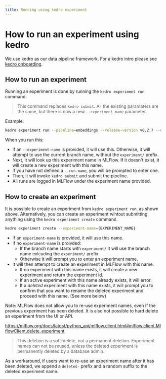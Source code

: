 ```yaml
---
title: Running using kedro experiment
---
```

<!-- NOTE: This file was partially generated using AI assistance.  -->

# How to run an experiment using kedro


We use kedro as our data pipeline framework. For a kedro intro please see [kedro onboarding](https://docs.dev.everycure.org/onboarding/kedro/#pipeline-framework-kedro).



## How to run an experiment

Running an experiment is done by running the `kedro experiment run` command.


> This command replaces `kedro submit`. All the existing paramaters are the same, but there is now a new `--experiment-name` parameter.


Example:
```bash
kedro experiment run --pipeline=embeddings --release-version v0.2.7 --environment=cloud --experiment-name=af-test-gcs-5 --run-name=run-1
```

When you run this:
- If an `--experiment-name` is provided, it will use this. Otherwise, it will attempt to use the current branch name, without the `experiment/` prefix. 
- Next, it will look up this experiment name in MLFlow. If it doesn't exist, it will create a new experiment with this name.
- If you have not defined a `--run-name`, you will be prompted to enter one.
- Then, it will invoke `kedro submit` and submit the pipeline.
- All runs are logged in MLFlow under the experiment name provided.



## How to create an experiment

It is possible to create an experiment from `kedro experiment run`, as shown above. Alternatively, you can create an experiment wihtout submitting anything using the `kedro experiment create` command.

```bash
kedro experiment create --experiment-name={EXPERIMENT_NAME}
```

- If an `experiment-name` is provided, it will use this name.
- If no `experiment-name` is proivded:  
  - If the branch name starts with `experiment/` it will use the branch name exlcuding the `experiment/` prefix.
  - Otherwise it will prompt you to enter an experiment name.
- It will then attempt to create an experiment in MLFlow with this name. 
  - If no experiment with this name exists, it will create a new experiment and return the experiment id.
  - If an active experiment with this name already exists, it will error.
  - If a _deleted_ experiment with this name exists, it will prompt you to confirm that you want to rename the deleted experiment and proceed with this name. (See more below)

Note: MLFlow does not allow you to re-use experiment names, even if the previous experiment has been deleted. It is also not possible to hard delete an experiment from the UI or API.

https://mlflow.org/docs/latest/python_api/mlflow.client.html#mlflow.client.MlflowClient.delete_experiment
> This deletion is a soft-delete, not a permanent deletion. Experiment names can not be reused, unless the deleted experiment is permanently deleted by a database admin.

As a workaround, if users want to re-use an experiment name after it has been deleted, we append a `deleted-` prefix and a random suffix to the deleted experiment name.

